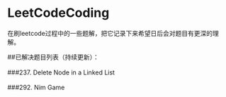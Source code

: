 # LeetCodeCoding
在刷leetcode过程中的一些题解，把它记录下来希望日后会对题目有更深的理解。



##已解决题目列表（持续更新）：
<br><br>
###237. Delete Node in a Linked List
<br><br>
###292. Nim Game
